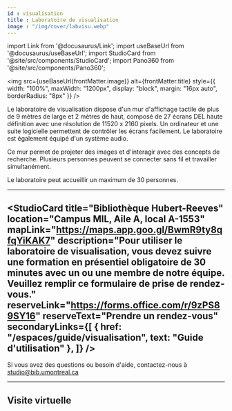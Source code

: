 ```yaml
---
id : visualisation
title : Laboratoire de visualisation
image : "/img/cover/labvisu.webp"
---
```


import Link from '@docusaurus/Link';
import useBaseUrl from '@docusaurus/useBaseUrl';
import StudioCard from '@site/src/components/StudioCard';
import Pano360 from '@site/src/components/Pano360';

<img 
  src={useBaseUrl(frontMatter.image)} 
  alt={frontMatter.title} 
  style={{
    width: "100%",
    maxWidth: "1200px",
    display: "block",
    margin: "16px auto",
    borderRadius: "8px"
  }} 
/>

Le laboratoire de visualisation dispose d'un mur d'affichage tactile de plus de 9 mètres de large et 2 mètres de haut, composé de 27 écrans DEL haute définition avec une résolution de 11520 x 2160 pixels. Un ordinateur et une suite logicielle permettent de contrôler les écrans facilement. Le laboratoire est également équipé d'un système audio.

Ce mur permet de projeter des images et d'interagir avec des concepts de recherche. Plusieurs personnes peuvent se connecter sans fil et travailler simultanément.

Le laboratoire peut accueillir un maximum de 30 personnes.

---

<StudioCard
    title="Bibliothèque Hubert-Reeves"
    location="Campus MIL, Aile A, local A-1553"
    mapLink="https://maps.app.goo.gl/BwmR9ty8qfqYiKAK7"
    description="Pour utiliser le laboratoire de visualisation, vous devez suivre une formation en présentiel obligatoire de 30 minutes avec un ou une membre de notre équipe. Veuillez remplir ce formulaire de prise de rendez-vous."
    reserveLink="https://forms.office.com/r/9zPS89SY16"
    reserveText="Prendre un rendez-vous"
    secondaryLinks={[
    { href: "/espaces/guide/visualisation", text: "Guide d'utilisation" },
  ]}
/>
---

Si vous avez des questions ou besoin d'aide, contactez-nous à studio@bib.umontreal.ca

---

## Visite virtuelle

<Pano360
  image="/img/pano/visu.webp"
  legende="Vue en 360° du Laboratoire de visualisation"
  title="Laboratoire de visualisation"
  alt="Vue en 360° du Laboratoire de visualisation"
/>

